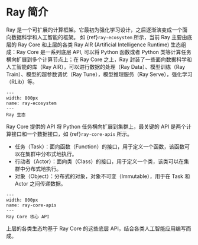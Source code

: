 # Ray 简介

Ray 是一个可扩展的计算框架。它最初为强化学习设计，之后逐渐演变成一个面向数据科学和人工智能的框架。
如 {ref}`ray-ecosystem` 所示，当前 Ray 主要由底层的 Ray Core 和上层的各类 Ray AIR (Artificial Intelligence Runtime) 生态组成：Ray Core 是一系列底层 API, 可以将 Python 函数或者 Python 类等计算任务横向扩展到多个计算节点上；在 Ray Core 之上，Ray 封装了一些面向数据科学和人工智能的库（Ray AIR），可以进行数据的处理（Ray Data）、模型训练（Ray Train）、模型的超参数调优（Ray Tune），模型推理服务（Ray Serve），强化学习（RLib）等。

```{figure} ../img/ch-ray-core/ray.svg
---
width: 800px
name: ray-ecosystem
---
Ray 生态
```

Ray Core 提供的 API 将 Python 任务横向扩展到集群上，最关键的 API 是两个计算接口和一个数据接口，如 {ref}`ray-core-apis` 所示。

* 任务（Task）：面向函数（Function）的接口，用于定义一个函数，该函数可以在集群中分布式地执行。
* 行动者（Actor）：面向类（Class）的接口，用于定义一个类，该类可以在集群中分布式地执行。
* 对象（Object）：分布式的对象，对象不可变（Immutable），用于在 Task 和 Actor 之间传递数据。

```{figure} ../img/ch-ray-core/ray-apis.png
---
width: 800px
name: ray-core-apis
---
Ray Core 核心 API
```

上层的各类生态均基于 Ray Core 的这些底层 API，结合各类人工智能应用编写而成。